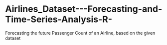 # Airlines_Dataset---Forecasting-and-Time-Series-Analysis-R-
Forecasting the future Passenger Count of an Airline, based on the given dataset
